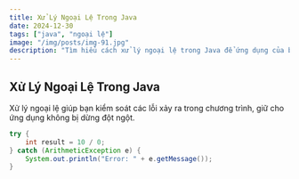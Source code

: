 ```yaml
---
title: Xử Lý Ngoại Lệ Trong Java
date: 2024-12-30
tags: ["java", "ngoại lệ"]
image: "/img/posts/img-91.jpg"
description: "Tìm hiểu cách xử lý ngoại lệ trong Java để ứng dụng của bạn trở nên ổn định và dễ bảo trì."
---
```


## Xử Lý Ngoại Lệ Trong Java

Xử lý ngoại lệ giúp bạn kiểm soát các lỗi xảy ra trong chương trình, giữ cho ứng dụng không bị dừng đột ngột.

```java
try {
    int result = 10 / 0;
} catch (ArithmeticException e) {
    System.out.println("Error: " + e.getMessage());
}
